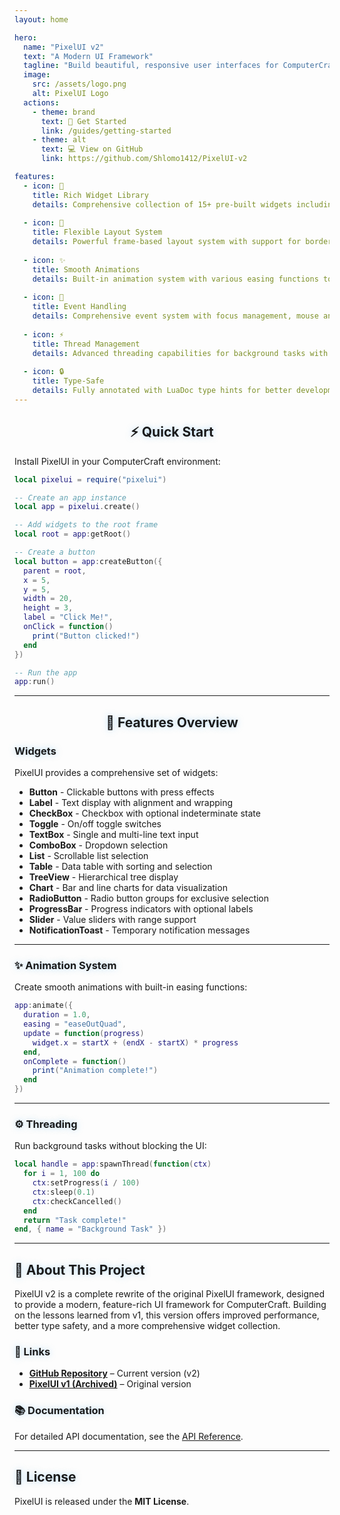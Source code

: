 ```yaml
---
layout: home

hero:
  name: "PixelUI v2"
  text: "A Modern UI Framework"
  tagline: "Build beautiful, responsive user interfaces for ComputerCraft with ease"
  image:
    src: /assets/logo.png
    alt: PixelUI Logo
  actions:
    - theme: brand
      text: 🚀 Get Started
      link: /guides/getting-started
    - theme: alt
      text: 💻 View on GitHub
      link: https://github.com/Shlomo1412/PixelUI-v2

features:
  - icon: 🎨
    title: Rich Widget Library
    details: Comprehensive collection of 15+ pre-built widgets including buttons, labels, checkboxes, toggles, text boxes, lists, tables, charts, sliders, and more.
  
  - icon: 📐
    title: Flexible Layout System
    details: Powerful frame-based layout system with support for borders, positioning, and z-ordering for complex UI hierarchies.
  
  - icon: ✨
    title: Smooth Animations
    details: Built-in animation system with various easing functions to create fluid, responsive user interfaces.
  
  - icon: 🎯
    title: Event Handling
    details: Comprehensive event system with focus management, mouse and keyboard input handling, and intuitive callbacks.
  
  - icon: ⚡
    title: Thread Management
    details: Advanced threading capabilities for background tasks with status tracking, cancellation support, and progress reporting.
  
  - icon: 🔒
    title: Type-Safe
    details: Fully annotated with LuaDoc type hints for better development experience, IDE support, and autocomplete.
---
```


<!-- ✨ Add Animate.css for beautiful animations -->
<link rel="stylesheet" href="https://cdn.jsdelivr.net/npm/animate.css/animate.min.css">

<style>
  :root {
    --vp-home-hero-name-color: #74c0fc;
    --vp-home-hero-text-color: #ffffff;
    --vp-c-brand-1: #74c0fc;
  }

  .vp-doc h2 {
    font-size: 1.6rem;
    position: relative;
    display: inline-block;
  }

  .vp-doc h2::after {
    content: "";
    position: absolute;
    bottom: -6px;
    left: 0;
    width: 100%;
    height: 2px;
    background: linear-gradient(to right, #74c0fc, #91a7ff);
    border-radius: 4px;
    animation: glowLine 2s infinite alternate;
  }

  @keyframes glowLine {
    from { opacity: 0.4; }
    to { opacity: 1; }
  }

  .VPHero .image img {
    animation: floatY 4s ease-in-out infinite;
  }

  @keyframes floatY {
    0%, 100% { transform: translateY(0px); }
    50% { transform: translateY(-10px); }
  }

  .VPFeatures .VPFeature {
    opacity: 0;
    transform: translateY(15px);
    animation: fadeUp 0.8s forwards;
  }

  .VPFeatures .VPFeature:nth-child(1) { animation-delay: 0.1s; }
  .VPFeatures .VPFeature:nth-child(2) { animation-delay: 0.2s; }
  .VPFeatures .VPFeature:nth-child(3) { animation-delay: 0.3s; }
  .VPFeatures .VPFeature:nth-child(4) { animation-delay: 0.4s; }
  .VPFeatures .VPFeature:nth-child(5) { animation-delay: 0.5s; }
  .VPFeatures .VPFeature:nth-child(6) { animation-delay: 0.6s; }

  @keyframes fadeUp {
    to { opacity: 1; transform: translateY(0); }
  }

  pre:hover {
    box-shadow: 0 0 15px rgba(116, 192, 252, 0.4);
    transition: box-shadow 0.3s ease;
  }

  h1, h2, h3 {
    text-shadow: 0 0 10px rgba(116, 192, 252, 0.5);
  }

  .vp-doc > * {
    animation: fadeIn 1.2s ease-in;
  }

  @keyframes fadeIn {
    from { opacity: 0; transform: translateY(10px); }
    to { opacity: 1; transform: translateY(0); }
  }
</style>

<div class="animate__animated animate__fadeIn animate__slower">
  <h2 align="center">⚡ Quick Start</h2>
</div>

Install PixelUI in your ComputerCraft environment:

```lua
local pixelui = require("pixelui")

-- Create an app instance
local app = pixelui.create()

-- Add widgets to the root frame
local root = app:getRoot()

-- Create a button
local button = app:createButton({
  parent = root,
  x = 5,
  y = 5,
  width = 20,
  height = 3,
  label = "Click Me!",
  onClick = function()
    print("Button clicked!")
  end
})

-- Run the app
app:run()
```

---

<div align="center" class="animate__animated animate__fadeInUp animate__delay-1s">
  <h2>🎨 Features Overview</h2>
</div>

### Widgets

PixelUI provides a comprehensive set of widgets:

- **Button** - Clickable buttons with press effects  
- **Label** - Text display with alignment and wrapping  
- **CheckBox** - Checkbox with optional indeterminate state  
- **Toggle** - On/off toggle switches  
- **TextBox** - Single and multi-line text input  
- **ComboBox** - Dropdown selection  
- **List** - Scrollable list selection  
- **Table** - Data table with sorting and selection  
- **TreeView** - Hierarchical tree display  
- **Chart** - Bar and line charts for data visualization  
- **RadioButton** - Radio button groups for exclusive selection  
- **ProgressBar** - Progress indicators with optional labels  
- **Slider** - Value sliders with range support  
- **NotificationToast** - Temporary notification messages  

---

### ✨ Animation System

Create smooth animations with built-in easing functions:

```lua
app:animate({
  duration = 1.0,
  easing = "easeOutQuad",
  update = function(progress)
    widget.x = startX + (endX - startX) * progress
  end,
  onComplete = function()
    print("Animation complete!")
  end
})
```

---

### ⚙️ Threading

Run background tasks without blocking the UI:

```lua
local handle = app:spawnThread(function(ctx)
  for i = 1, 100 do
    ctx:setProgress(i / 100)
    ctx:sleep(0.1)
    ctx:checkCancelled()
  end
  return "Task complete!"
end, { name = "Background Task" })
```

---

## 🌟 About This Project

<div class="animate__animated animate__fadeInUp animate__slow">
PixelUI v2 is a complete rewrite of the original PixelUI framework, designed to provide a modern, feature-rich UI framework for ComputerCraft.  
Building on the lessons learned from v1, this version offers improved performance, better type safety, and a more comprehensive widget collection.
</div>

### 🔗 Links

- **[GitHub Repository](https://github.com/Shlomo1412/PixelUI-v2)** – Current version (v2)  
- **[PixelUI v1 (Archived)](https://github.com/Shlomo1412/PixelUI)** – Original version  

### 📚 Documentation

For detailed API documentation, see the [API Reference](/api).

---

## 💎 License

PixelUI is released under the **MIT License**.
